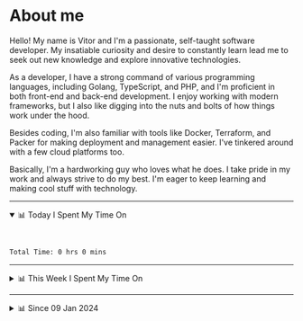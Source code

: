 # About me

Hello! My name is Vitor and I'm a passionate, self-taught software developer. My insatiable curiosity and desire to constantly learn lead me to seek out new knowledge and explore innovative technologies.

As a developer, I have a strong command of various programming languages, including Golang, TypeScript, and PHP, and I'm proficient in both front-end and back-end development. I enjoy working with modern frameworks, but I also like digging into the nuts and bolts of how things work under the hood.

Besides coding, I'm also familiar with tools like Docker, Terraform, and Packer for making deployment and management easier. I've tinkered around with a few cloud platforms too.

Basically, I'm a hardworking guy who loves what he does. I take pride in my work and always strive to do my best. I'm eager to keep learning and making cool stuff with technology.

---

<!-- ## 📊 Today I Spent My Time On -->

<details open>
<summary>📊 Today I Spent My Time On</summary>

&nbsp;

<!--DEVTIMER:TODAY:START-->


```txt
Total Time: 0 hrs 0 mins

```

<!--DEVTIMER:TODAY:END-->

</details>

---
<details>
<summary>📊 This Week I Spent My Time On</summary>

&nbsp;

<!--DEVTIMER:WEEK:START-->
<img align="center" width="32px" src="https://cdn.simpleicons.org/typescript/3178C6" alt="TypeScript" />&nbsp;&nbsp;&nbsp;<img align="center" width="32px" src="https://cdn.simpleicons.org/gnubash/fff" alt="Bash" />&nbsp;&nbsp;&nbsp;<img align="center" width="32px" src="https://cdn.simpleicons.org/vuedotjs/4FC08D" alt="Vue" />&nbsp;&nbsp;&nbsp;<img align="center" width="32px" src="https://cdn.simpleicons.org/carrd/fff" alt="JSON" />&nbsp;&nbsp;&nbsp;<img align="center" width="32px" src="https://cdn.simpleicons.org/academia/fff" alt="Text" />&nbsp;&nbsp;&nbsp;

```txt
Total Time: 6 hrs 7 mins

TypeScript          5 hrs 7 mins    [====================.....]    83.74 %
Bash                0 hrs 34 mins   [==.......................]    9.29 %
VimL                0 hrs 10 mins   [.........................]    2.82 %
Vue                 0 hrs 7 mins    [.........................]    1.78 %
JSON                0 hrs 4 mins    [.........................]    1.09 %
MySQL               0 hrs 3 mins    [.........................]    0.74 %
Text                0 hrs 2 mins    [.........................]    0.54 %
```

<!--DEVTIMER:WEEK:END-->
</details>

---


<details>
<summary>📊 Since 09 Jan 2024</summary>

&nbsp;

<!--DEVTIMER::START-->
<img align="center" width="32px" src="https://cdn.simpleicons.org/typescript/3178C6" alt="TypeScript" />&nbsp;&nbsp;&nbsp;<img align="center" width="32px" src="https://cdn.simpleicons.org/vuedotjs/4FC08D" alt="Vue" />&nbsp;&nbsp;&nbsp;<img align="center" width="32px" src="https://cdn.simpleicons.org/go/00ADD8" alt="Go" />&nbsp;&nbsp;&nbsp;<img align="center" width="32px" src="https://cdn.simpleicons.org/gnubash/fff" alt="Bash" />&nbsp;&nbsp;&nbsp;<img align="center" width="32px" src="https://cdn.simpleicons.org/carrd/fff" alt="JSON" />&nbsp;&nbsp;&nbsp;<img align="center" width="32px" src="https://cdn.simpleicons.org/python/3776AB" alt="Python" />&nbsp;&nbsp;&nbsp;<img align="center" width="32px" src="https://cdn.simpleicons.org/javascript/F7DF1E" alt="JavaScript" />&nbsp;&nbsp;&nbsp;<img align="center" width="32px" src="https://cdn.simpleicons.org/markdown/fff" alt="Markdown" />&nbsp;&nbsp;&nbsp;<img align="center" width="32px" src="https://cdn.simpleicons.org/yaml/fff" alt="YAML" />&nbsp;&nbsp;&nbsp;<img align="center" width="32px" src="https://cdn.simpleicons.org/html5/E34F26" alt="HTML" />&nbsp;&nbsp;&nbsp;<img align="center" width="32px" src="https://cdn.simpleicons.org/academia/fff" alt="Text" />&nbsp;&nbsp;&nbsp;<img align="center" width="32px" src="https://cdn.simpleicons.org/css3/1572B6" alt="CSS" />&nbsp;&nbsp;&nbsp;<img align="center" width="32px" src="https://cdn.simpleicons.org/php/777BB4" alt="PHP" />&nbsp;&nbsp;&nbsp;

```txt
Total Time: 288 hrs 20 mins

TypeScript          160 hrs 21 mins [=============............]    55.61 %
Vue                 30 hrs 11 mins  [==.......................]    10.47 %
Go                  26 hrs 43 mins  [==.......................]    9.27 %
Bash                13 hrs 53 mins  [=........................]    4.81 %
JSON                12 hrs 18 mins  [=........................]    4.27 %
Python              9 hrs 11 mins   [.........................]    3.18 %
JavaScript          6 hrs 35 mins   [.........................]    2.28 %
Markdown            5 hrs 48 mins   [.........................]    2.01 %
YAML                5 hrs 31 mins   [.........................]    1.91 %
SCSS                3 hrs 9 mins    [.........................]    1.09 %
Docker              2 hrs 49 mins   [.........................]    0.97 %
HTML                1 hrs 47 mins   [.........................]    0.62 %
VimL                1 hrs 47 mins   [.........................]    0.62 %
SQL                 1 hrs 10 mins   [.........................]    0.41 %
Nginx               0 hrs 29 mins   [.........................]    0.17 %
INI                 0 hrs 21 mins   [.........................]    0.12 %
XML                 0 hrs 20 mins   [.........................]    0.12 %
Text                0 hrs 19 mins   [.........................]    0.11 %
CSS                 0 hrs 13 mins   [.........................]    0.08 %
MySQL               0 hrs 13 mins   [.........................]    0.08 %
TSX                 0 hrs 9 mins    [.........................]    0.05 %
PHP                 0 hrs 7 mins    [.........................]    0.04 %
gitrebase           0 hrs 5 mins    [.........................]    0.03 %
reStructuredText    0 hrs 4 mins    [.........................]    0.02 %
Sass                0 hrs 1 mins    [.........................]    0.01 %
```

<!--DEVTIMER::END-->

</details>
